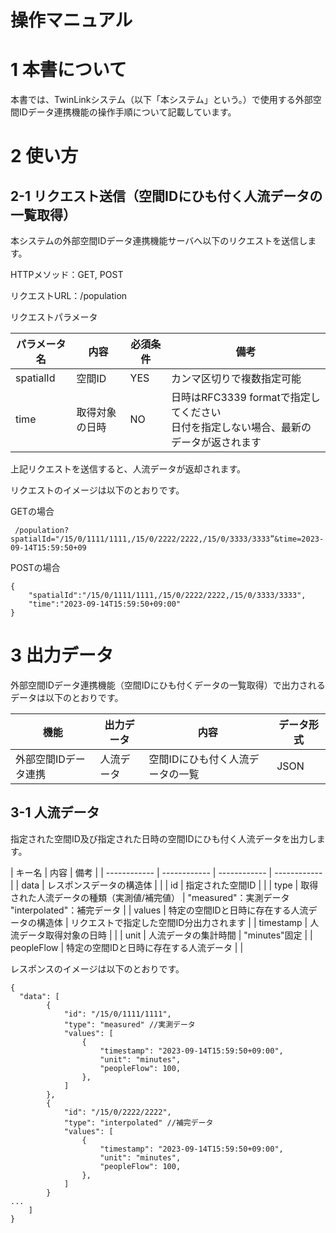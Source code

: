 # 操作マニュアル

# 1 本書について

本書では、TwinLinkシステム（以下「本システム」という。）で使用する外部空間IDデータ連携機能の操作手順について記載しています。

# 2 使い方

## 2-1 リクエスト送信（空間IDにひも付く人流データの一覧取得）

本システムの外部空間IDデータ連携機能サーバへ以下のリクエストを送信します。

HTTPメソッド：GET, POST

リクエストURL：/population

リクエストパラメータ

| パラメータ名       | 内容   | 必須条件  | 備考 |
| ------------ | ------------ | ------------ |  ------------ | 
| spatialId | 空間ID | YES | カンマ区切りで複数指定可能 |
| time | 取得対象の日時 | NO | 日時はRFC3339 formatで指定してください<br>日付を指定しない場合、最新のデータが返されます |

上記リクエストを送信すると、人流データが返却されます。

リクエストのイメージは以下のとおりです。

GETの場合
```
 /population?spatialId="/15/0/1111/1111,/15/0/2222/2222,/15/0/3333/3333”&time=2023-09-14T15:59:50+09
```

POSTの場合
```
{
    "spatialId":"/15/0/1111/1111,/15/0/2222/2222,/15/0/3333/3333",
    "time":"2023-09-14T15:59:50+09:00"
}
```


# 3 出力データ
外部空間IDデータ連携機能（空間IDにひも付くデータの一覧取得）で出力されるデータは以下のとおりです。

| 機能    | 出力データ    | 内容  | データ形式 |
| ------------ | ------------ | ------------ |  ------------ | 
| 外部空間IDデータ連携 | 人流データ | 空間IDにひも付く人流データの一覧 | JSON |

## 3-1 人流データ
指定された空間ID及び指定された日時の空間IDにひも付く人流データを出力します。

| キー名       |  内容  | 備考 |
| ------------ | ------------ | ------------ |  ------------ | 
| data | レスポンスデータの構造体 |  |
| id | 指定された空間ID |  |
| type | 取得された人流データの種類（実測値/補完値） | "measured"：実測データ <br> "interpolated"：補完データ |
| values | 特定の空間IDと日時に存在する人流データの構造体 | リクエストで指定した空間ID分出力されます |
| timestamp | 人流データ取得対象の日時 |  |
| unit | 人流データの集計時間 | "minutes"固定 |
| peopleFlow | 特定の空間IDと日時に存在する人流データ |  |


レスポンスのイメージは以下のとおりです。

```
{
  "data": [
        {
            "id": "/15/0/1111/1111",
            "type": "measured" //実測データ
            "values": [
                {
                    "timestamp": "2023-09-14T15:59:50+09:00",
                    "unit": "minutes",
                    "peopleFlow": 100,
                },
            ]
        },
        {
            "id": "/15/0/2222/2222",
            "type": "interpolated" //補完データ
            "values": [
                {
                    "timestamp": "2023-09-14T15:59:50+09:00",
                    "unit": "minutes",
                    "peopleFlow": 100,
                },
            ]
        }
...
    ]
}
```
